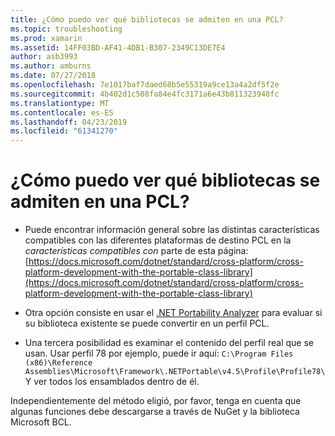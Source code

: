 ```yaml
---
title: ¿Cómo puedo ver qué bibliotecas se admiten en una PCL?
ms.topic: troubleshooting
ms.prod: xamarin
ms.assetid: 14FF03BD-AF41-4DB1-B307-2349C13DE7E4
author: asb3993
ms.author: amburns
ms.date: 07/27/2018
ms.openlocfilehash: 7e1017baf7daed68b5e55319a9ce13a4a2df5f2e
ms.sourcegitcommit: 4b402d1c508fa84e4fc3171a6e43b811323948fc
ms.translationtype: MT
ms.contentlocale: es-ES
ms.lasthandoff: 04/23/2019
ms.locfileid: "61341270"
---
```

# <a name="how-can-i-view-what-libraries-are-supported-in-a-pcl"></a>¿Cómo puedo ver qué bibliotecas se admiten en una PCL?

- Puede encontrar información general sobre las distintas características compatibles con las diferentes plataformas de destino PCL en la *características compatibles con* parte de esta página: [https://docs.microsoft.com/dotnet/standard/cross-platform/cross-platform-development-with-the-portable-class-library](https://docs.microsoft.com/dotnet/standard/cross-platform/cross-platform-development-with-the-portable-class-library)

- Otra opción consiste en usar el [.NET Portability Analyzer](https://visualstudiogallery.msdn.microsoft.com/1177943e-cfb7-4822-a8a6-e56c7905292b) para evaluar si su biblioteca existente se puede convertir en un perfil PCL.

- Una tercera posibilidad es examinar el contenido del perfil real que se usan. Usar perfil 78 por ejemplo, puede ir aquí: `C:\Program Files (x86)\Reference Assemblies\Microsoft\Framework\.NETPortable\v4.5\Profile\Profile78\` Y ver todos los ensamblados dentro de él.

Independientemente del método eligió, por favor, tenga en cuenta que algunas funciones debe descargarse a través de NuGet y la biblioteca Microsoft BCL.
